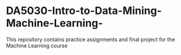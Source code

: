 # DA5030-Intro-to-Data-Mining-Machine-Learning-
This repository contains practice assignments and final project for the Machine Learning course
